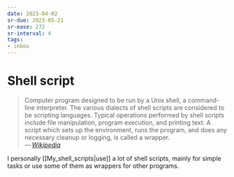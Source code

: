 ```yaml
---
date: 2023-04-02
sr-due: 2023-05-21
sr-ease: 272
sr-interval: 4
tags:
- inbox
---
```


# Shell script

> Computer program designed to be run by a Unix shell, a command-line
> interpreter. The various dialects of shell scripts are considered to be
> scripting languages. Typical operations performed by shell scripts include
> file manipulation, program execution, and printing text. A script which sets
> up the environment, runs the program, and does any necessary cleanup or
> logging, is called a wrapper.\
> — <cite>[Wikipedia](https://en.wikipedia.org/wiki/Shell_script)</cite>

I personally [[My_shell_scripts|use]] a lot of shell scripts, mainly for simple
tasks or use some of them as wrappers for other programs.
